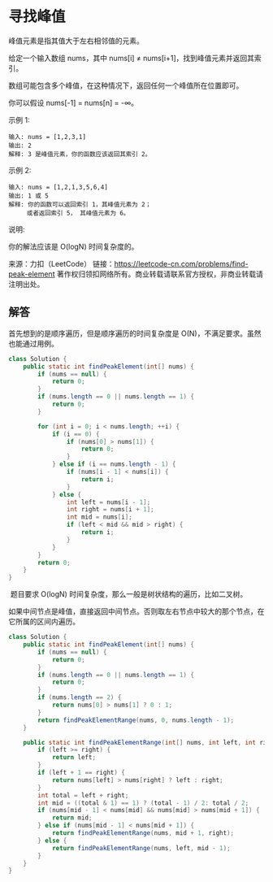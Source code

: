 # 寻找峰值

峰值元素是指其值大于左右相邻值的元素。

给定一个输入数组 nums，其中 nums[i] ≠ nums[i+1]，找到峰值元素并返回其索引。

数组可能包含多个峰值，在这种情况下，返回任何一个峰值所在位置即可。

你可以假设 nums[-1] = nums[n] = -∞。

示例 1:

```
输入: nums = [1,2,3,1]
输出: 2
解释: 3 是峰值元素，你的函数应该返回其索引 2。
```

示例 2:

```
输入: nums = [1,2,1,3,5,6,4]
输出: 1 或 5 
解释: 你的函数可以返回索引 1，其峰值元素为 2；
     或者返回索引 5， 其峰值元素为 6。
```

说明:

你的解法应该是 O(logN) 时间复杂度的。

来源：力扣（LeetCode）
链接：https://leetcode-cn.com/problems/find-peak-element
著作权归领扣网络所有。商业转载请联系官方授权，非商业转载请注明出处。

## 解答

首先想到的是顺序遍历，但是顺序遍历的时间复杂度是 O(N)，不满足要求。虽然也能通过用例。

```java
class Solution {
    public static int findPeakElement(int[] nums) {
        if (nums == null) {
            return 0;
        }
        if (nums.length == 0 || nums.length == 1) {
            return 0;
        }

        for (int i = 0; i < nums.length; ++i) {
            if (i == 0) {
                if (nums[0] > nums[1]) {
                    return 0;
                }
            } else if (i == nums.length - 1) {
                if (nums[i - 1] < nums[i]) {
                    return i;
                }
            } else {
                int left = nums[i - 1];
                int right = nums[i + 1];
                int mid = nums[i];
                if (left < mid && mid > right) {
                    return i;
                }
            }
        }
        return 0;
    }
}
```

 题目要求 O(logN) 时间复杂度，那么一般是树状结构的遍历，比如二叉树。

如果中间节点是峰值，直接返回中间节点。否则取左右节点中较大的那个节点，在它所属的区间内遍历。

```java
class Solution {
    public static int findPeakElement(int[] nums) {
        if (nums == null) {
            return 0;
        }
        if (nums.length == 0 || nums.length == 1) {
            return 0;
        }
        if (nums.length == 2) {
            return nums[0] > nums[1] ? 0 : 1;
        }
        return findPeakElementRange(nums, 0, nums.length - 1);
    }

    public static int findPeakElementRange(int[] nums, int left, int right) {
        if (left >= right) {
            return left;
        }
        if (left + 1 == right) {
            return nums[left] > nums[right] ? left : right;
        }
        int total = left + right;
        int mid = ((total & 1) == 1) ? (total - 1) / 2: total / 2;
        if (nums[mid - 1] < nums[mid] && nums[mid] > nums[mid + 1]) {
            return mid;
        } else if (nums[mid - 1] < nums[mid + 1]) {
            return findPeakElementRange(nums, mid + 1, right);
        } else {
            return findPeakElementRange(nums, left, mid - 1);
        }
    }
}
```